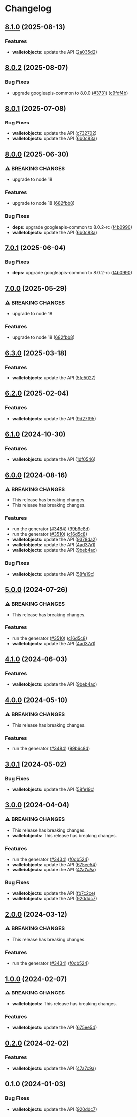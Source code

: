 # Changelog

## [8.1.0](https://github.com/googleapis/google-api-nodejs-client/compare/walletobjects-v8.0.2...walletobjects-v8.1.0) (2025-08-13)


### Features

* **walletobjects:** update the API ([2a035d2](https://github.com/googleapis/google-api-nodejs-client/commit/2a035d211f8320d7628e726b07c2e0da37c3e91f))

## [8.0.2](https://github.com/googleapis/google-api-nodejs-client/compare/walletobjects-v8.0.1...walletobjects-v8.0.2) (2025-08-07)


### Bug Fixes

* upgrade googleapis-common to 8.0.0  ([#3731](https://github.com/googleapis/google-api-nodejs-client/issues/3731)) ([c9fdf4b](https://github.com/googleapis/google-api-nodejs-client/commit/c9fdf4b34d6c9bcf608eee35dd281d4680be9797))

## [8.0.1](https://github.com/googleapis/google-api-nodejs-client/compare/walletobjects-v8.0.0...walletobjects-v8.0.1) (2025-07-08)


### Bug Fixes

* **walletobjects:** update the API ([c732702](https://github.com/googleapis/google-api-nodejs-client/commit/c7327028514070c83e1a5c310dc401ce17de8fa3))
* **walletobjects:** update the API ([6b0c83a](https://github.com/googleapis/google-api-nodejs-client/commit/6b0c83a6e361892efa09b04801787dcbc8f9ce42))

## [8.0.0](https://github.com/googleapis/google-api-nodejs-client/compare/walletobjects-v7.0.1...walletobjects-v8.0.0) (2025-06-30)


### ⚠ BREAKING CHANGES

* upgrade to node 18

### Features

* upgrade to node 18 ([682fbb8](https://github.com/googleapis/google-api-nodejs-client/commit/682fbb869189ae92b3e9a194d37d0548af0c1f92))


### Bug Fixes

* **deps:** upgrade googleapis-common to 8.0.2-rc ([f4b0990](https://github.com/googleapis/google-api-nodejs-client/commit/f4b099071040cfbcfe4a2e7d487d45ee93b369e0))
* **walletobjects:** update the API ([6b0c83a](https://github.com/googleapis/google-api-nodejs-client/commit/6b0c83a6e361892efa09b04801787dcbc8f9ce42))

## [7.0.1](https://github.com/googleapis/google-api-nodejs-client/compare/walletobjects-v7.0.0...walletobjects-v7.0.1) (2025-06-04)


### Bug Fixes

* **deps:** upgrade googleapis-common to 8.0.2-rc ([f4b0990](https://github.com/googleapis/google-api-nodejs-client/commit/f4b099071040cfbcfe4a2e7d487d45ee93b369e0))

## [7.0.0](https://github.com/googleapis/google-api-nodejs-client/compare/walletobjects-v6.3.0...walletobjects-v7.0.0) (2025-05-29)


### ⚠ BREAKING CHANGES

* upgrade to node 18

### Features

* upgrade to node 18 ([682fbb8](https://github.com/googleapis/google-api-nodejs-client/commit/682fbb869189ae92b3e9a194d37d0548af0c1f92))

## [6.3.0](https://github.com/googleapis/google-api-nodejs-client/compare/walletobjects-v6.2.0...walletobjects-v6.3.0) (2025-03-18)


### Features

* **walletobjects:** update the API ([5fe5027](https://github.com/googleapis/google-api-nodejs-client/commit/5fe5027fd1f1cff2f15ad6962f91cf718bd40c06))

## [6.2.0](https://github.com/googleapis/google-api-nodejs-client/compare/walletobjects-v6.1.0...walletobjects-v6.2.0) (2025-02-04)


### Features

* **walletobjects:** update the API ([9d27f95](https://github.com/googleapis/google-api-nodejs-client/commit/9d27f9525daaa855a6738058fdd93cf4e274319d))

## [6.1.0](https://github.com/googleapis/google-api-nodejs-client/compare/walletobjects-v6.0.0...walletobjects-v6.1.0) (2024-10-30)


### Features

* **walletobjects:** update the API ([1df0546](https://github.com/googleapis/google-api-nodejs-client/commit/1df0546a889b1e70c81dca4065c25387c52c37a4))

## [6.0.0](https://github.com/googleapis/google-api-nodejs-client/compare/walletobjects-v5.0.0...walletobjects-v6.0.0) (2024-08-16)


### ⚠ BREAKING CHANGES

* This release has breaking changes.
* This release has breaking changes.

### Features

* run the generator ([#3484](https://github.com/googleapis/google-api-nodejs-client/issues/3484)) ([99b6c8d](https://github.com/googleapis/google-api-nodejs-client/commit/99b6c8de5beb8447d177048a64a977ee39ee5ee6))
* run the generator ([#3510](https://github.com/googleapis/google-api-nodejs-client/issues/3510)) ([c16d5c8](https://github.com/googleapis/google-api-nodejs-client/commit/c16d5c87fb36b2aa38626fa4f8ff12d25a2385ad))
* **walletobjects:** update the API ([9378da2](https://github.com/googleapis/google-api-nodejs-client/commit/9378da2d32d6b06c70c4655eb8f76b34dd76163d))
* **walletobjects:** update the API ([4ad37a1](https://github.com/googleapis/google-api-nodejs-client/commit/4ad37a1549a6f4c4ce00a5dafd20523063fe44e2))
* **walletobjects:** update the API ([9beb4ac](https://github.com/googleapis/google-api-nodejs-client/commit/9beb4ac0effb79ce598578a419bb4446f7a1b9c6))


### Bug Fixes

* **walletobjects:** update the API ([58fe19c](https://github.com/googleapis/google-api-nodejs-client/commit/58fe19cf6606af287f80afa88f6846a0df9a23c6))

## [5.0.0](https://github.com/googleapis/google-api-nodejs-client/compare/walletobjects-v4.1.0...walletobjects-v5.0.0) (2024-07-26)


### ⚠ BREAKING CHANGES

* This release has breaking changes.

### Features

* run the generator ([#3510](https://github.com/googleapis/google-api-nodejs-client/issues/3510)) ([c16d5c8](https://github.com/googleapis/google-api-nodejs-client/commit/c16d5c87fb36b2aa38626fa4f8ff12d25a2385ad))
* **walletobjects:** update the API ([4ad37a1](https://github.com/googleapis/google-api-nodejs-client/commit/4ad37a1549a6f4c4ce00a5dafd20523063fe44e2))

## [4.1.0](https://github.com/googleapis/google-api-nodejs-client/compare/walletobjects-v4.0.0...walletobjects-v4.1.0) (2024-06-03)


### Features

* **walletobjects:** update the API ([9beb4ac](https://github.com/googleapis/google-api-nodejs-client/commit/9beb4ac0effb79ce598578a419bb4446f7a1b9c6))

## [4.0.0](https://github.com/googleapis/google-api-nodejs-client/compare/walletobjects-v3.0.1...walletobjects-v4.0.0) (2024-05-10)


### ⚠ BREAKING CHANGES

* This release has breaking changes.

### Features

* run the generator ([#3484](https://github.com/googleapis/google-api-nodejs-client/issues/3484)) ([99b6c8d](https://github.com/googleapis/google-api-nodejs-client/commit/99b6c8de5beb8447d177048a64a977ee39ee5ee6))

## [3.0.1](https://github.com/googleapis/google-api-nodejs-client/compare/walletobjects-v3.0.0...walletobjects-v3.0.1) (2024-05-02)


### Bug Fixes

* **walletobjects:** update the API ([58fe19c](https://github.com/googleapis/google-api-nodejs-client/commit/58fe19cf6606af287f80afa88f6846a0df9a23c6))

## [3.0.0](https://github.com/googleapis/google-api-nodejs-client/compare/walletobjects-v2.0.0...walletobjects-v3.0.0) (2024-04-04)


### ⚠ BREAKING CHANGES

* This release has breaking changes.
* **walletobjects:** This release has breaking changes.

### Features

* run the generator ([#3434](https://github.com/googleapis/google-api-nodejs-client/issues/3434)) ([f0db524](https://github.com/googleapis/google-api-nodejs-client/commit/f0db524bb26f05cea3dec4c0ed66b496399e3857))
* **walletobjects:** update the API ([675ee54](https://github.com/googleapis/google-api-nodejs-client/commit/675ee54401a7ef8708b677d15839331daa410541))
* **walletobjects:** update the API ([47a7c9a](https://github.com/googleapis/google-api-nodejs-client/commit/47a7c9a994495ad2184b5d5db2e7c60de2e3c826))


### Bug Fixes

* **walletobjects:** update the API ([fb7c2ce](https://github.com/googleapis/google-api-nodejs-client/commit/fb7c2ceebc99af5409ffc4788ebce5c0ca593cc1))
* **walletobjects:** update the API ([920ddc7](https://github.com/googleapis/google-api-nodejs-client/commit/920ddc780c9201ae9c3aa68b1ba535d125797d7a))

## [2.0.0](https://github.com/googleapis/google-api-nodejs-client/compare/walletobjects-v1.0.0...walletobjects-v2.0.0) (2024-03-12)


### ⚠ BREAKING CHANGES

* This release has breaking changes.

### Features

* run the generator ([#3434](https://github.com/googleapis/google-api-nodejs-client/issues/3434)) ([f0db524](https://github.com/googleapis/google-api-nodejs-client/commit/f0db524bb26f05cea3dec4c0ed66b496399e3857))

## [1.0.0](https://github.com/googleapis/google-api-nodejs-client/compare/walletobjects-v0.2.0...walletobjects-v1.0.0) (2024-02-07)


### ⚠ BREAKING CHANGES

* **walletobjects:** This release has breaking changes.

### Features

* **walletobjects:** update the API ([675ee54](https://github.com/googleapis/google-api-nodejs-client/commit/675ee54401a7ef8708b677d15839331daa410541))

## [0.2.0](https://github.com/googleapis/google-api-nodejs-client/compare/walletobjects-v0.1.0...walletobjects-v0.2.0) (2024-02-02)


### Features

* **walletobjects:** update the API ([47a7c9a](https://github.com/googleapis/google-api-nodejs-client/commit/47a7c9a994495ad2184b5d5db2e7c60de2e3c826))

## 0.1.0 (2024-01-03)


### Bug Fixes

* **walletobjects:** update the API ([920ddc7](https://github.com/googleapis/google-api-nodejs-client/commit/920ddc780c9201ae9c3aa68b1ba535d125797d7a))
